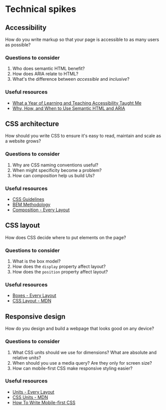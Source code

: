 # Technical spikes

## Accessibility

How do you write markup so that your page is accessible to as many users as possible?

### Questions to consider

1. Who does semantic HTML benefit?
1. How does ARIA relate to HTML?
1. What's the difference between _accessible_ and _inclusive_?

### Useful resources

- [What a Year of Learning and Teaching Accessibility Taught Me](https://www.24a11y.com/2019/what-a-year-of-learning-and-teaching-accessibility-taught-me/)
- [Why, How, and When to Use Semantic HTML and ARIA](https://css-tricks.com/why-how-and-when-to-use-semantic-html-and-aria/)

## CSS architecture

How should you write CSS to ensure it's easy to read, maintain and scale as a website grows?

### Questions to consider

1. Why are CSS naming conventions useful?
1. When might specificity become a problem?
1. How can _composition_ help us build UIs?

### Useful resources

- [CSS Guidelines](https://cssguidelin.es/)
- [BEM Methodology](http://getbem.com/introduction/)
- [Composition - Every Layout](https://every-layout.dev/rudiments/composition/)

## CSS layout

How does CSS decide where to put elements on the page?

### Questions to consider

1. What is the box model?
1. How does the `display` property affect layout?
1. How does the `position` property affect layout?

### Useful resources

- [Boxes - Every Layout](https://every-layout.dev/rudiments/boxes/)
- [CSS Layout - MDN](https://developer.mozilla.org/en-US/docs/Learn/CSS/CSS_layout)

## Responsive design

How do you design and build a webpage that looks good on any device?

### Questions to consider

1. What CSS units should we use for dimensions? What are absolute and relative units?
1. When should you use a media query? Are they only for screen size?
1. How can mobile-first CSS make responsive styling easier?

### Useful resources

- [Units - Every Layout](https://every-layout.dev/rudiments/units/)
- [CSS Units - MDN](https://developer.mozilla.org/en-US/docs/Learn/CSS/Building_blocks/Values_and_units)
- [How To Write Mobile-first CSS](https://zellwk.com/blog/how-to-write-mobile-first-css/)
